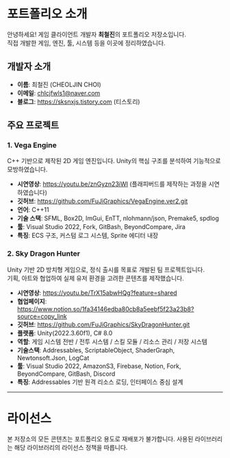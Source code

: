 # 포트폴리오 소개

안녕하세요! 게임 클라이언트 개발자 **최철진**의 포트폴리오 저장소입니다.  
직접 개발한 게임, 엔진, 툴, 시스템 등을 이곳에 정리하였습니다.

## 개발자 소개
- **이름**: 최철진 (CHEOLJIN CHOI)
- **이메일**: chlcjfwls1@naver.com
- **블로그**: https://sksnxjs.tistory.com (티스토리)

## 주요 프로젝트

### 1. Vega Engine
C++ 기반으로 제작된 2D 게임 엔진입니다. Unity의 핵심 구조를 분석하여 기능적으로 모방하였습니다.

- **시연영상**: https://youtu.be/znGyzn23iWI (플래피버드를 제작하는 과정을 시연하였습니다)
- **깃허브**: https://github.com/FuJiGraphics/VegaEngine.ver2.git
- **언어**: C++11
- **기술 스택**: SFML, Box2D, ImGui, EnTT, nlohmann/json, Premake5, spdlog
- **툴**: Visual Studio 2022, Fork, GitBash, BeyondCompare, Jira
- **특징**: ECS 구조, 커스텀 로그 시스템, Sprite 에디터 내장    



### 2. Sky Dragon Hunter
Unity 기반 2D 방치형 게임으로, 정식 출시를 목표로 개발된 팀 프로젝트입니다.  
기획, 아트와 협업하여 실제 유저 환경을 고려한 콘텐츠를 제작했습니다.

- **시연영상**: https://youtu.be/TrX15abwHQg?feature=shared
- **협업페이지**: https://www.notion.so/1fa34146edba80cb8a5eebf5f23a23b8?source=copy_link
- **깃허브**: https://github.com/FuJiGraphics/SkyDragonHunter.git
- **플랫폼**: Unity(2022.3.60f1), C# 8.0
- **역할**: 게임 시스템 전반 / 전투 시스템 / 스킬 모듈 / 리소스 관리 / 저장 시스템
- **기술스택**: Addressables, ScriptableObject, ShaderGraph, Newtonsoft.Json, LogCat
- **툴**: Visual Studio 2022, AmazonS3, Firebase, Notion, Fork, BeyondCompare, GitBash, Discord
- **특징**: Addressables 기반 원격 리소스 로딩, 인터페이스 중심 설계    

---

# 라이선스
본 저장소의 모든 콘텐츠는 포트폴리오 용도로 재배포가 불가합니다.
사용된 라이브러리는 해당 라이브러리의 라이선스 정책을 따릅니다.
